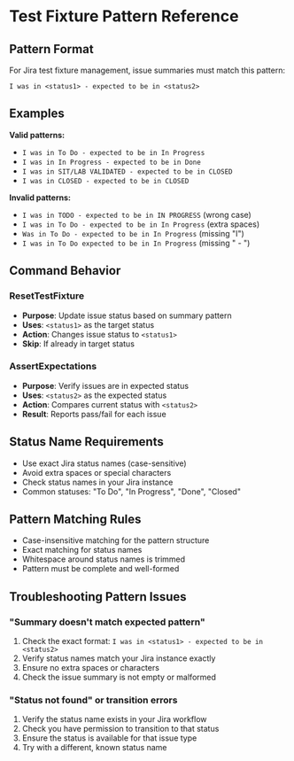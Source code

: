 # Test Fixture Pattern Reference

## Pattern Format

For Jira test fixture management, issue summaries must match this pattern:

```text
I was in <status1> - expected to be in <status2>
```

## Examples

**Valid patterns:**

- `I was in To Do - expected to be in In Progress`
- `I was in In Progress - expected to be in Done`
- `I was in SIT/LAB VALIDATED - expected to be in CLOSED`
- `I was in CLOSED - expected to be in CLOSED`

**Invalid patterns:**

- `I was in TODO - expected to be in IN PROGRESS` (wrong case)
- `I was in To Do - expected to be in In Progress` (extra spaces)
- `Was in To Do - expected to be in In Progress` (missing "I")
- `I was in To Do expected to be in In Progress` (missing " - ")

## Command Behavior

### ResetTestFixture
- **Purpose**: Update issue status based on summary pattern
- **Uses**: `<status1>` as the target status
- **Action**: Changes issue status to `<status1>`
- **Skip**: If already in target status


### AssertExpectations
- **Purpose**: Verify issues are in expected status
- **Uses**: `<status2>` as the expected status
- **Action**: Compares current status with `<status2>`
- **Result**: Reports pass/fail for each issue

## Status Name Requirements

- Use exact Jira status names (case-sensitive)
- Avoid extra spaces or special characters
- Check status names in your Jira instance
- Common statuses: "To Do", "In Progress", "Done", "Closed"

## Pattern Matching Rules

- Case-insensitive matching for the pattern structure
- Exact matching for status names
- Whitespace around status names is trimmed
- Pattern must be complete and well-formed

## Troubleshooting Pattern Issues

### "Summary doesn't match expected pattern"

1. Check the exact format: `I was in <status1> - expected to be in <status2>`
2. Verify status names match your Jira instance exactly
3. Ensure no extra spaces or characters
4. Check the issue summary is not empty or malformed


### "Status not found" or transition errors

1. Verify the status name exists in your Jira workflow
2. Check you have permission to transition to that status
3. Ensure the status is available for that issue type
4. Try with a different, known status name
